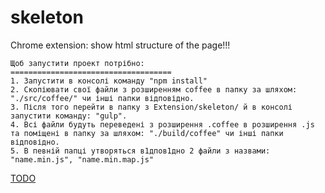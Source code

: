 # skeleton
Chrome extension: show html structure of the page!!!

```
Щоб запустити проект потрібно:
====================================
1. Запустити в консолі команду "npm install"
2. Скопіювати свої файли з розширенням coffee в папку за шляхом: "./src/coffee/" чи інші папки відповідно.
3. Після того перейти в папку з Extension/skeleton/ й в консолі запустити команду: "gulp".
4. Всі файли будуть переведені з розширення .coffee в розширення .js та поміщені в папку за шляхом: "./build/coffee" чи інші папки відповідно.
5. В певній папці утворяться в1дпов1дно 2 файли з назвами: "name.min.js", "name.min.map.js"
```

[TODO](https://github.com/Auxoft/skeleton/blob/master/docs/tasks.md)

